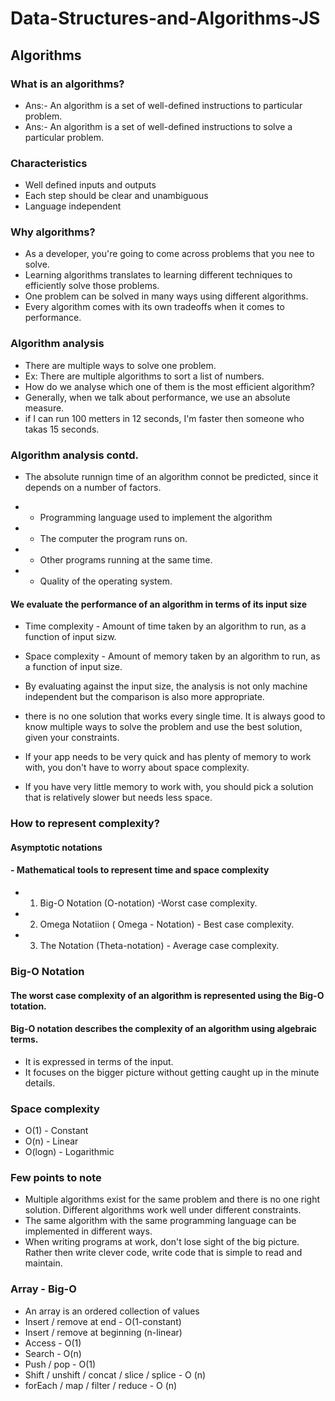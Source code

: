 # Data-Structures-and-Algorithms-JS

## Algorithms

### What is an algorithms?

* Ans:- An algorithm is a set of well-defined instructions to particular problem.
* Ans:- An algorithm is a set of well-defined instructions to solve a particular problem.

### Characteristics

* Well defined inputs and outputs
* Each step should be clear and unambiguous
* Language independent

### Why algorithms?

* As a developer, you're going to come across problems that you nee to solve.
* Learning algorithms translates to learning different techniques to efficiently solve those problems.
* One problem can be solved in many ways using different algorithms.
* Every algorithm comes with its own tradeoffs when it comes to performance.

### Algorithm analysis
* There are multiple ways to solve one problem.
* Ex: There are multiple algorithms to sort a list of numbers.
* How do we analyse which one of them is the most efficient algorithm?
* Generally, when we talk about performance, we use an absolute measure.
* if I can run 100 metters in 12 seconds, I'm faster then someone who takas 15 seconds.

### Algorithm analysis contd.

* The absolute runnign time of an algorithm connot be predicted, since it depends on a number of factors.

* - Programming language used to implement the algorithm 
* - The computer the program runs on.
* - Other programs running at the same time.
* - Quality of the operating system.

#### We evaluate the performance of an algorithm in terms of its input size

* Time complexity - Amount of time taken by an algorithm to run, as a function of input sizw.
* Space complexity - Amount of memory taken by an algorithm to run, as a function of input size.

* By evaluating against the input size, the analysis is not only machine independent but the comparison is also more appropriate.

* there is no one solution that works every single time. It is always good to know multiple ways to solve the problem and use the best solution, given your constraints.
* If your app needs to be very quick and has plenty of memory to work with, you don't have to worry about space complexity.
* If you have very little memory to work with, you should pick a solution that is relatively slower but needs less space.


### How to represent complexity?

#### Asymptotic notations
#### - Mathematical tools to represent time and space complexity
* 1. Big-O Notation (O-notation) -Worst case complexity.
* 2. Omega Notatiion ( Omega - Notation) - Best case complexity.
* 3. The Notation (Theta-notation) - Average case complexity.

### Big-O Notation
#### The worst case complexity of an algorithm is represented using the Big-O totation.

#### Big-O notation describes the complexity of an algorithm using algebraic terms.
* It is expressed in terms of the input.
* It focuses on the bigger picture without getting caught up in the minute details.

### Space complexity
 
* O(1) - Constant
* O(n) - Linear
* O(logn) - Logarithmic

### Few points to note
* Multiple algorithms exist for the same problem and there is no one right solution. Different algorithms work well under different constraints.
* The same algorithm with the same programming language can be implemented in different ways.
* When writing programs at work, don't lose sight of the big picture. Rather then write clever code, write code that is simple to read and maintain. 


### Array - Big-O

* An array is an ordered collection of values
* Insert / remove at end - O(1-constant)
* Insert / remove at beginning (n-linear)
* Access - O(1)
* Search - O(n)
* Push / pop - O(1)
* Shift / unshift / concat / slice / splice - O (n)
* forEach / map / filter / reduce - O (n)






